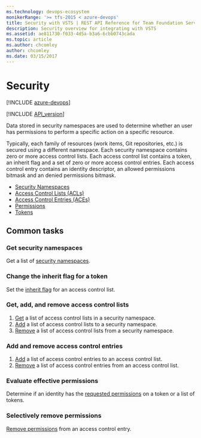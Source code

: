```yaml
---
ms.technology: devops-ecosystem
monikerRange: '>= tfs-2015 < azure-devops'
title: Security with VSTS | REST API Reference for Team Foundation Server
description: Security overview for integrating with VSTS
ms.assetid: ae811730-f033-4d5a-b3a6-6cbb0743cada
ms.topic: article
ms.author: chcomley
author: chcomley
ms.date: 03/15/2017
---
```


# Security

[!INCLUDE [azure-devops](../_data/azure-devops-message.md)]

[!INCLUDE [API_version](../_data/version.md)]

Data stored in security namespaces are used to determine whether an user has permissions to perform a specific action on a specific resource.

Typically, each family of resources (work items, Git repositories, etc.) is secured using a different namespace.
Each security namespace contains zero or more access control lists.
Each access control list contains a token, an inherit flag and a set of zero or more access control entries.
Each access control entry contains an identity descriptor, an allowed permissions bitmask and an denied permissions bitmask.

* [Security Namespaces](./securitynamespaces.md)
* [Access Control Lists (ACLs)](./acls.md)
* [Access Control Entries (ACEs)](./aces.md)
* [Permissions](./permissions.md)
* [Tokens](./tokens.md)

## Common tasks

### Get security namespaces

Get a list of [security namespaces](./securitynamespaces.md#getnamespaces).

### Change the inherit flag for a token

Set the [inherit flag](./securitynamespaces.md#inheritflag) for an access control list.

### Get, add, and remove access control lists

1.  [Get](./acls.md#get) a list of access control lists in a security namespace.
2.  [Add](./acls.md#add) a list of access control lists to a security namespace.
3.  [Remove](./acls.md#remove) a list of access control lists from a security namespace.

### Add and remove access control entries

1.  [Add](./aces.md#add) a list of access control entries to an access control list.
2.  [Remove](./aces.md#remove) a list of access control entries from an access control list.

### Evaluate effective permissions

Determine if an identity has the [requested permissions](./permissions.md#evaluate) on a token or a list of tokens.

### Selectively remove permissions

[Remove permissions](./permissions.md#remove) from an access control entry.

